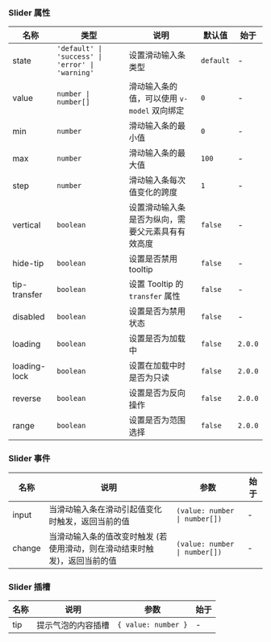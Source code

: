 ### Slider 属性

| 名称         | 类型                                             | 说明                                             | 默认值    | 始于    |
| ------------ | ------------------------------------------------ | ------------------------------------------------ | --------- | ------- |
| state        | `'default' \| 'success' \| 'error' \| 'warning'` | 设置滑动输入条类型                               | `default` | -       |
| value        | `number \| number[]`                             | 滑动输入条的值，可以使用 `v-model` 双向绑定      | `0`       | -       |
| min          | `number`                                         | 滑动输入条的最小值                               | `0`       | -       |
| max          | `number`                                         | 滑动输入条的最大值                               | `100`     | -       |
| step         | `number`                                         | 滑动输入条每次值变化的跨度                       | `1`       | -       |
| vertical     | `boolean`                                        | 设置滑动输入条是否为纵向，需要父元素具有有效高度 | `false`   | -       |
| hide-tip     | `boolean`                                        | 设置是否禁用 tooltip                             | `false`   | -       |
| tip-transfer | `boolean`                                        | 设置 Tooltip 的 `transfer` 属性                  | `false`   | -       |
| disabled     | `boolean`                                        | 设置是否为禁用状态                               | `false`   | -       |
| loading      | `boolean`                                        | 设置是否为加载中                                 | `false`   | `2.0.0` |
| loading-lock | `boolean`                                        | 设置在加载中时是否为只读                         | `false`   | `2.0.0` |
| reverse      | `boolean`                                        | 设置是否为反向操作                               | `false`   | `2.0.0` |
| range        | `boolean`                                        | 设置是否为范围选择                               | `false`   | `2.0.0` |

### Slider 事件

| 名称   | 说明                                                                      | 参数                          | 始于 |
| ------ | ------------------------------------------------------------------------- | ----------------------------- | ---- |
| input  | 当滑动输入条在滑动引起值变化时触发，返回当前的值                          | `(value: number \| number[])` | -    |
| change | 当滑动输入条的值改变时触发 (若使用滑动，则在滑动结束时触发)，返回当前的值 | `(value: number \| number[])` | -    |

### Slider 插槽

| 名称 | 说明               | 参数                | 始于 |
| ---- | ------------------ | ------------------- | ---- |
| tip  | 提示气泡的内容插槽 | `{ value: number }` | -    |
